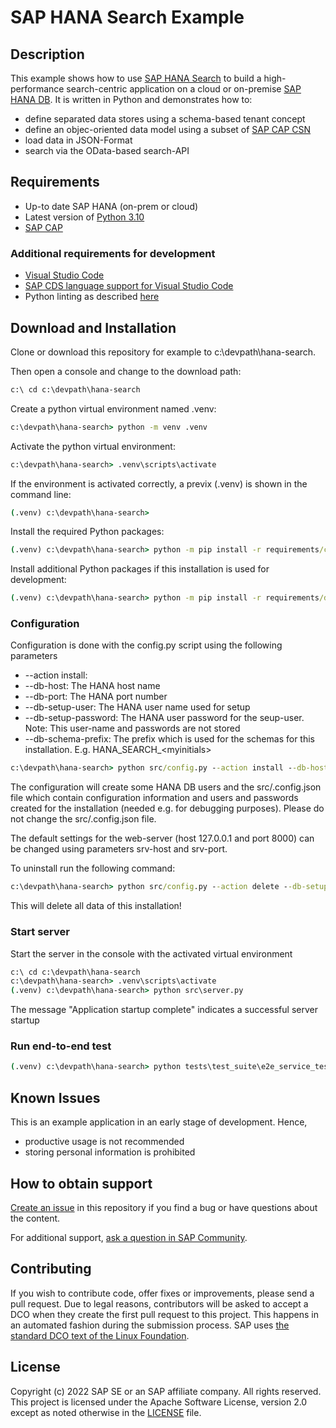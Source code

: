 # SAP HANA Search Example
<!--- Register repository https://api.reuse.software/register, then add REUSE badge:
[![REUSE status](https://api.reuse.software/badge/github.com/SAP-samples/REPO-NAME)](https://api.reuse.software/info/github.com/SAP-samples/REPO-NAME)
-->

## Description
This example shows how to use [SAP HANA Search](https://help.sap.com/docs/SAP_HANA_PLATFORM/691cb949c1034198800afde3e5be6570 "HANA search developer guide") to build a high-performance search-centric application on a cloud or on-premise [SAP HANA DB](https://www.sap.com/products/hana.html). It is written in Python and demonstrates how to:
- define separated data stores using a schema-based tenant concept
- define an objec-oriented data model using a subset of [SAP CAP CSN](https://cap.cloud.sap/docs/cds/csn  "documentation")
- load data in JSON-Format
- search via the OData-based search-API

## Requirements
- Up-to date SAP HANA (on-prem or cloud)
- Latest version of [Python 3.10](https://www.python.org/downloads/ "download")
- [SAP CAP](https://cap.cloud.sap/docs/get-started/ "getting started")

### Additional requirements for development
- [Visual Studio Code](https://code.visualstudio.com/download "download")
- [SAP CDS language support for Visual Studio Code](https://cap.cloud.sap/docs/tools/#add-cds-editor)
- Python linting as described [here](https://code.visualstudio.com/docs/python/linting)


## Download and Installation
Clone or download this repository for example to c:\devpath\hana-search. 

Then open a console and change to the download path:
```bat
c:\ cd c:\devpath\hana-search
```

Create a python virtual environment named .venv:
```bat
c:\devpath\hana-search> python -m venv .venv
```

Activate the python virtual environment:
```bat
c:\devpath\hana-search> .venv\scripts\activate
```

If the environment is activated correctly, a previx (.venv) is shown in the command line:
```bat
(.venv) c:\devpath\hana-search>
```


Install the required Python packages:
```bat
(.venv) c:\devpath\hana-search> python -m pip install -r requirements/core.txt
```
Install additional Python packages if this installation is used for development:
```bat
(.venv) c:\devpath\hana-search> python -m pip install -r requirements/development.txt
```


### Configuration
Configuration is done with the config.py script using the following parameters
- --action install: 
- --db-host: The HANA host name
- --db-port: The HANA port number
- --db-setup-user: The HANA user name used for setup
- --db-setup-password: The HANA user password for the seup-user. Note: This user-name and passwords are not stored
- --db-schema-prefix: The prefix which is used for the schemas for this installation. E.g. HANA_SEARCH_\<myinitials>

```bat
c:\devpath\hana-search> python src/config.py --action install --db-host <<your_hana_host>> --db-port <<your_hana_port>> --db-setup-user <<your HANA admin user>> --db-setup-password <<your HANA admin password>> --db-schema-prefix <<your HANA >>

```
The configuration will create some HANA DB users and the src/.config.json file which contain configuration information and users and passwords created for the installation (needed e.g. for debugging purposes). Please do not change the src/.config.json file.

The default settings for the web-server (host 127.0.0.1 and port 8000) can be changed using parameters srv-host and srv-port.


To uninstall run the following command:

```bat
c:\devpath\hana-search> python src/config.py --action delete --db-setup-user <<your HANA admin user>> --db-setup-password <<your HANA admin password>>
```
This will delete all data of this installation!

### Start server
Start the server in the console with the activated virtual environment
```bat
c:\ cd c:\devpath\hana-search
c:\devpath\hana-search> .venv\scripts\activate
(.venv) c:\devpath\hana-search> python src\server.py
```

The message "Application startup complete" indicates a successful server startup

### Run end-to-end test

```bat
(.venv) c:\devpath\hana-search> python tests\test_suite\e2e_service_test.py
```


## Known Issues
This is an example application in an early stage of development. Hence,
- productive usage is not recommended
- storing personal information is prohibited


## How to obtain support
[Create an issue](https://github.com/SAP-samples/<repository-name>/issues) in this repository if you find a bug or have questions about the content.
 
For additional support, [ask a question in SAP Community](https://answers.sap.com/questions/ask.html).

## Contributing
If you wish to contribute code, offer fixes or improvements, please send a pull request. Due to legal reasons, contributors will be asked to accept a DCO when they create the first pull request to this project. This happens in an automated fashion during the submission process. SAP uses [the standard DCO text of the Linux Foundation](https://developercertificate.org/).

## License
Copyright (c) 2022 SAP SE or an SAP affiliate company. All rights reserved. This project is licensed under the Apache Software License, version 2.0 except as noted otherwise in the [LICENSE](LICENSE) file.
